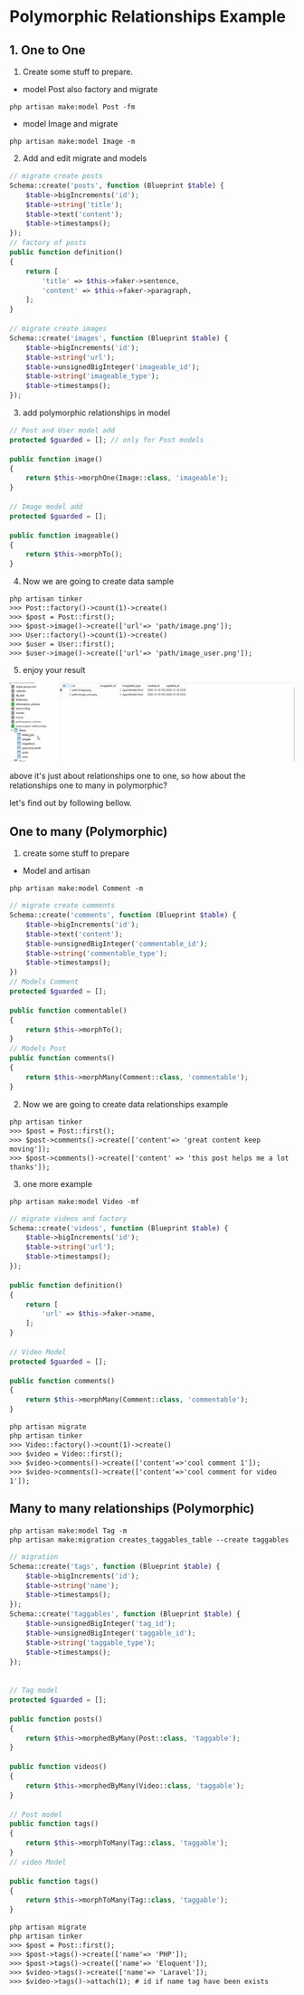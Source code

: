 # Polymorphic Relationships Example

## 1. One to One

1. Create some stuff to prepare.

-   model Post also factory and migrate

```shell
php artisan make:model Post -fm
```

-   model Image and migrate

```shell
php artisan make:model Image -m
```

2. Add and edit migrate and models

```php
// migrate create posts
Schema::create('posts', function (Blueprint $table) {
    $table->bigIncrements('id');
    $table->string('title');
    $table->text('content');
    $table->timestamps();
});
// factory of posts
public function definition()
{
    return [
        'title' => $this->faker->sentence,
        'content' => $this->faker->paragraph,
    ];
}

// migrate create images
Schema::create('images', function (Blueprint $table) {
    $table->bigIncrements('id');
    $table->string('url');
    $table->unsignedBigInteger('imageable_id');
    $table->string('imageable_type');
    $table->timestamps();
});

```

3. add polymorphic relationships in model

```php
// Post and User model add
protected $guarded = []; // only for Post models

public function image()
{
    return $this->morphOne(Image::class, 'imageable');
}

// Image model add
protected $guarded = [];

public function imageable()
{
    return $this->morphTo();
}

```

4. Now we are going to create data sample

```shell
php artisan tinker
>>> Post::factory()->count(1)->create()
>>> $post = Post::first();
>>> $post->image()->create(['url'=> 'path/image.png']);
>>> User::factory()->count(1)->create()
>>> $user = User::first();
>>> $user->image()->create(['url'=> 'path/image_user.png']);
```

5. enjoy your result

![](one-to-one.GIF)

above it's just about relationships one to one, so how about the relationships one to many in polymorphic?

let's find out by following bellow.

## One to many (Polymorphic)

1. create some stuff to prepare

-   Model and artisan

```shell
php artisan make:model Comment -m
```

```php
// migrate create comments
Schema::create('comments', function (Blueprint $table) {
    $table->bigIncrements('id');
    $table->text('content');
    $table->unsignedBigInteger('commentable_id');
    $table->string('commentable_type');
    $table->timestamps();
})
// Models Comment
protected $guarded = [];

public function commentable()
{
    return $this->morphTo();
}
// Models Post
public function comments()
{
    return $this->morphMany(Comment::class, 'commentable');
}


```

2. Now we are going to create data relationships example

```shell
php artisan tinker
>>> $post = Post::first();
>>> $post->comments()->create(['content'=> 'great content keep moving']);
>>> $post->comments()->create(['content' => 'this post helps me a lot thanks']);
```

3. one more example

```shell
php artisan make:model Video -mf
```

```php
// migrate videos and factory
Schema::create('videos', function (Blueprint $table) {
    $table->bigIncrements('id');
    $table->string('url');
    $table->timestamps();
});

public function definition()
{
    return [
        'url' => $this->faker->name,
    ];
}

// Video Model
protected $guarded = [];

public function comments()
{
    return $this->morphMany(Comment::class, 'commentable');
}
```

```shell
php artisan migrate
php artisan tinker
>>> Video::factory()->count(1)->create()
>>> $video = Video::first();
>>> $video->comments()->create(['content'=>'cool comment 1']);
>>> $video->comments()->create(['content'=>'cool comment for video 1']);
```

## Many to many relationships (Polymorphic)

```shell
php artisan make:model Tag -m
php artisan make:migration creates_taggables_table --create taggables
```

```php
// migration
Schema::create('tags', function (Blueprint $table) {
    $table->bigIncrements('id');
    $table->string('name');
    $table->timestamps();
});
Schema::create('taggables', function (Blueprint $table) {
    $table->unsignedBigInteger('tag_id');
    $table->unsignedBigInteger('taggable_id');
    $table->string('taggable_type');
    $table->timestamps();
});


// Tag model
protected $guarded = [];

public function posts()
{
    return $this->morphedByMany(Post::class, 'taggable');
}

public function videos()
{
    return $this->morphedByMany(Video::class, 'taggable');
}

// Post model
public function tags()
{
    return $this->morphToMany(Tag::class, 'taggable');
}
// video Model

public function tags()
{
    return $this->morphToMany(Tag::class, 'taggable');
}
```

```shell
php artisan migrate
php artisan tinker
>>> $post = Post::first();
>>> $post->tags()->create(['name'=> 'PHP']);
>>> $post->tags()->create(['name'=> 'Eloquent']);
>>> $video->tags()->create(['name'=> 'Laravel']);
>>> $video->tags()->attach(1); # id if name tag have been exists
```
